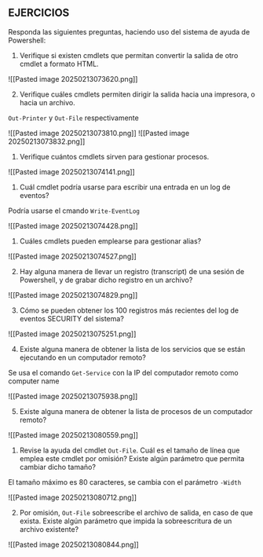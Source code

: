 
## EJERCICIOS

Responda las siguientes preguntas, haciendo uso del sistema de ayuda de
Powershell:

1. Verifique si existen cmdlets que permitan convertir la salida de otro
   cmdlet a formato HTML.

![[Pasted image 20250213073620.png]]

2. Verifique cuáles cmdlets permiten dirigir la salida hacia una impresora,
   o hacia un archivo.

`Out-Printer` y `Out-File` respectivamente

![[Pasted image 20250213073810.png]]
![[Pasted image 20250213073832.png]]

1. Verifique cuántos cmdlets sirven para gestionar procesos.

![[Pasted image 20250213074141.png]]

1. Cuál cmdlet podría usarse para escribir una entrada en un log de eventos?

Podría usarse el cmando `Write-EventLog`

![[Pasted image 20250213074428.png]]

1. Cuáles cmdlets pueden emplearse para gestionar alias?

![[Pasted image 20250213074527.png]]

2. Hay alguna manera de llevar un registro (transcript) de una sesión de
   Powershell, y de grabar dicho registro en un archivo?

![[Pasted image 20250213074829.png]]

3. Cómo se pueden obtener los 100 registros más recientes del log de eventos
   SECURITY del sistema?

![[Pasted image 20250213075251.png]]

4. Existe alguna manera de obtener la lista de los servicios que se están
   ejecutando en un computador remoto?

Se usa el comando `Get-Service` con la IP del computador remoto como computer name

![[Pasted image 20250213075938.png]]

5. Existe alguna manera de obtener la lista de procesos de un computador
   remoto?
	
![[Pasted image 20250213080559.png]]

1. Revise la ayuda del cmdlet ``Out-File``. Cuál es el tamaño de línea que
   emplea este cmdlet por omisión? Existe algún parámetro que permita cambiar
   dicho tamaño?

El tamaño máximo es 80 caracteres, se cambia con el parámetro `-Width`

![[Pasted image 20250213080712.png]]

2. Por omisión, ``Out-File`` sobreescribe el archivo de salida, en caso de que
   exista. Existe algún parámetro que impida la sobreescritura de un archivo
   existente?

![[Pasted image 20250213080844.png]]